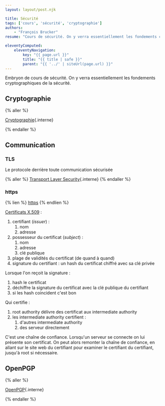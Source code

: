```yaml
---
layout: layout/post.njk

title: Sécurité
tags: ['cours', 'sécurité', 'cryptographie']
authors:
    - "François Brucker"
resume: "Cours de sécurité. On y verra essentiellement les fondements cryptographiques."

eleventyComputed:
    eleventyNavigation:
        key: "{{ page.url }}"
        title: "{{ title | safe }}"
        parent: "{{ '../' | siteUrl(page.url) }}"
---
```


Embryon de cours de sécurité. On y verra essentiellement les fondements cryptographiques de la sécurité.

<!-- TBD

> TBD montrer avec openssh comment le faire (voir serious cryptography)
> TBD xor : <https://www.chiark.greenend.org.uk/~sgtatham/quasiblog/xor/>
> TBD échange de messages avec key generation algorithm : <https://www.youtube.com/watch?v=7uEeE3TUqmU> double ratchet algorithm (<https://www.youtube.com/watch?v=9sO2qdTci-s>). Puis à plusieurs (suite du channel) MLS protocol <https://www.youtube.com/watch?v=FESp2LHd42U>

> Trop compliqué. A simplifier pour laisser les preuve et le reste pour les plus intéressés et ne garder que les principes et une preuve max par partie. 
> Ajourer des TPs.
> 
-->

## Cryptographie

{% aller %}

[Cryptographie](./cryptographie){.interne}

{% endaller %}

## Communication

### TLS

Le protocole derrière toute communication sécurisée

{% aller %}
[Transport Layer Security](./tls){.interne}
{% endaller %}

### https

{% lien %}
[https](https://www.youtube.com/watch?v=OU-e_Qz-v4U&list=PLql0J2JIDXdOREGUibCXlsevKDK4o8EzN)
{% endlien %}

[Certificats X.509](https://fr.wikipedia.org/wiki/X.509) :

1. certifiant (*issuer*) :
   1. nom
   2. adresse
2. possesseur du certificat (*subject*) :
   1. nom
   2. adresse
   3. clé publique
3. plage de validités du certificat (de quand à quand)
4. signature du certifiant : un hash du certificat chiffré avec sa clé privée

Lorsque l'on reçoit la signature :

1. hash le certificat
2. déchiffre la signature du certificat avec la clé publique du certifiant
3. si les hash coincident c'est bon

Qui certifie :

1. root authority délivre des certificat aux intermediate authority
2. les intermediate authority certifient :
   1. d'autres intermediate authority
   2. des serveur directement

C'est une chaîne de confiance. Lorsqu'un serveur se connecte on lui présente son certificat. On peut alors remonter la chaîne de confiance, en allant sur le site web du certifiant pour examiner le certifiant du certifiant, jusqu'à root si nécessaire.

## OpenPGP

{% aller %}

[OpenPGP](./openPGP){.interne}

{% endaller %}
